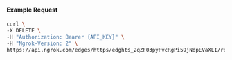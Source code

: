 <!-- Code generated for API Clients. DO NOT EDIT. -->

#### Example Request

```bash
curl \
-X DELETE \
-H "Authorization: Bearer {API_KEY}" \
-H "Ngrok-Version: 2" \
https://api.ngrok.com/edges/https/edghts_2qZF03pyFvcRgPi59jNdpEVaXLI/routes/edghtsrt_2qZF01ZidobBVAEQI3nvxOKvsG5/request_headers
```
